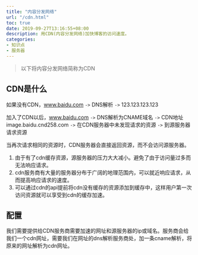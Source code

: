 ```yaml
---
title: "内容分发网络"
url: "/cdn.html"
toc: true
date: 2019-09-27T13:16:55+08:00
description: 用CDN(内容分发网络)加快博客的访问速度。
categories:
- 知识点
- 服务器
---
```


> 以下将内容分发网络简称为CDN

## CDN是什么

如果没有CDN，www.baidu.com `->` DNS解析 `->` 123.123.123.123

加入了CDN以后，www.baidu.com `->` DNS解析为CNAME域名 `->` CDN地址image.baidu.cnd258.com `->` 在CDN服务器中未发现请求的资源 `->` 到源服务器请求资源

当再次请求相同的资源时，CDN服务器会直接返回资源，而不会访问源服务器。

1. 由于有了cdn缓存资源，源服务器的压力大大减小。避免了由于访问量过多而无法响应请求。
1. cdn服务商有大量的服务器分布于广阔的地理范围内，可以就近响应请求，从而提高响应请求的速度。
1. 可以通过cdn的api提前将cdn没有缓存的资源添加到缓存中，这样用户第一次访问资源就可以享受到cdn的缓存加速。

## 配置

我们需要提供给CDN服务商需要加速的网址和源服务器的ip或域名。服务商会给我们一个cdn网址，需要我们在网址的dns解析服务商处，加一条cname解析，将原来的网址解析为cdn网址。